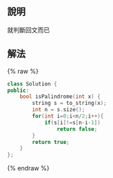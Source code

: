 ## 說明

就判斷回文而已

## 解法

{% raw %}

```cpp
class Solution {
public:
    bool isPalindrome(int x) {
        string s = to_string(x);
        int n = s.size();
        for(int i=0;i<n/2;i++){
            if(s[i]!=s[n-i-1])
                return false;
        }
        return true;
    }
};

```

{% endraw %}
